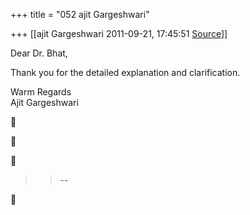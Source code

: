 +++
title = "052 ajit Gargeshwari"

+++
[[ajit Gargeshwari	2011-09-21, 17:45:51 [Source](https://groups.google.com/g/samskrita/c/DnABtLXxkRA)]]



Dear Dr. Bhat,  
  
Thank you for the detailed explanation and clarification.  
  
Warm Regards  
Ajit Gargeshwari  
  
  







> 
> > --  
> > 



